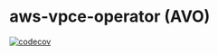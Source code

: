 # aws-vpce-operator (AVO)

[![codecov](https://codecov.io/gh/openshift/aws-vpce-operator/branch/main/graph/badge.svg)](https://codecov.io/gh/openshift/aws-vpce-operator)

